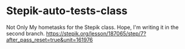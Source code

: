 # Stepik-auto-tests-class
Not Only My hometasks for the Stepik class.
Hope, I'm writing it in the second branch.
https://stepik.org/lesson/187065/step/7?after_pass_reset=true&unit=161976
